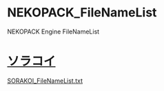# NEKOPACK_FileNameList
NEKOPACK Engine FileNameList


# [ソラコイ](https://vndb.org/v17999)
[SORAKOI_FileNameList.txt](https://github.com/Dir-A/NEKOPACK_FileNameList/blob/main/SORAKOI_FileNameList.txt)
